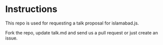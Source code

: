 # Instructions

This repo is used for requesting a talk proposal for islamabad.js. 

Fork the repo, update talk.md and send us a pull request or just create an issue.
